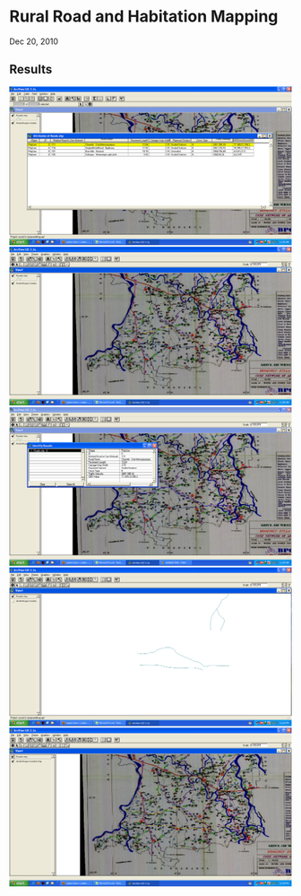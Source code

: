 # Rural Road and Habitation Mapping
Dec 20, 2010

## Results 

![](./Results/untitled.PNG)
![](./Results/untitled2.PNG)
![](./Results/untitled3.PNG)
![](./Results/untitled4.PNG)
![](./Results/untitled5.PNG)
